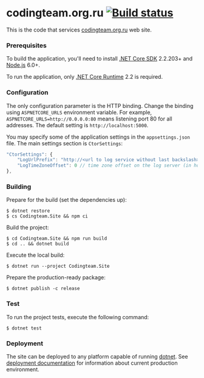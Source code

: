codingteam.org.ru [![Build status][badge-travis]][status-travis]
=================

This is the code that services [codingteam.org.ru][] web
site.

### Prerequisites

To build the application, you'll need to install [.NET Core SDK][dotnet]
2.2.203+ and [Node.js][node-js] 6.0+.

To run the application, only [.NET Core Runtime][dotnet] 2.2 is required.

### Configuration

The only configuration parameter is the HTTP binding. Change the binding using
`ASPNETCORE_URLS` environment variable. For example,
`ASPNETCORE_URLS=http://0.0.0.0:80` means listening port 80 for all addresses.
The default setting is `http://localhost:5000`.

You may specify some of the application settings in the `appsettings.json` file.
The main settings section is `CtorSettings`:

```js
"CtorSettings": {
    "LogUrlPrefix": "http://<url to log service without last backslash>",
    "LogTimeZoneOffset": 0 // time zone offset on the log server (in hours)
},
```

### Building

Prepare for the build (set the dependencies up):

```console
$ dotnet restore
$ cs Codingteam.Site && npm ci
```

Build the project:

```console
$ cd Codingteam.Site && npm run build
$ cd .. && dotnet build
```

Execute the local build:

```console
$ dotnet run --project Codingteam.Site
```

Prepare the production-ready package:

```console
$ dotnet publish -c release
```

### Test

To run the project tests, execute the following command:

```console
$ dotnet test
```

### Deployment

The site can be deployed to any platform capable of running [dotnet][]. See
[deployment documentation][deployment] for information about current production
environment.

[codingteam.org.ru]: https://codingteam.org.ru/
[deployment]: docs/deployment.md
[dotnet]: https://dot.net/
[node-js]: https://nodejs.org/en/
[status-travis]: https://travis-ci.org/codingteam/codingteam.org.ru

[badge-travis]: https://travis-ci.org/codingteam/codingteam.org.ru.png?branch=develop
